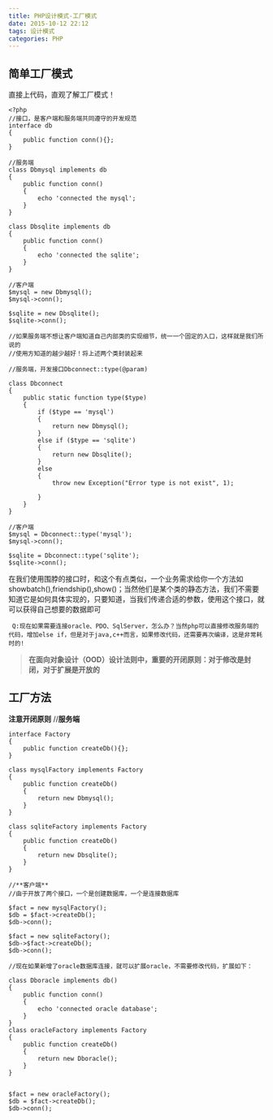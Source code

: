 ```yaml
---
title: PHP设计模式-工厂模式
date: 2015-10-12 22:12
tags: 设计模式
categories: PHP
---
```


## 简单工厂模式
直接上代码，直观了解工厂模式！
```
<?php
//接口，是客户端和服务端共同遵守的开发规范
interface db
{
    public function conn(){};
}

//服务端
class Dbmysql implements db
{
    public function conn()
    {
        echo 'connected the mysql';
    }
}

class Dbsqlite implements db
{
    public function conn()
    {
        echo 'connected the sqlite';
    }
}

//客户端 
$mysql = new Dbmysql();
$mysql->conn();

$sqlite = new Dbsqlite();
$sqlite->conn();

//如果服务端不想让客户端知道自己内部类的实现细节，统一一个固定的入口，这样就是我们所说的
//使用方知道的越少越好！将上述两个类封装起来

//服务端，开发接口Dbconnect::type(@param)

class Dbconnect 
{
    public static function type($type)
    {
        if ($type == 'mysql')
        {
            return new Dbmysql();
        }
        else if ($type == 'sqlite')
        {
            return new Dbsqlite();
        }
        else
        {
            throw new Exception("Error type is not exist", 1);
            
        }
    }
}

//客户端
$mysql = Dbconnect::type('mysql');
$mysql->conn();

$sqlite = Dbconnect::type('sqlite');
$sqlite->conn();
```
在我们使用围脖的接口时，和这个有点类似，一个业务需求给你一个方法如showbatch(),friendship(),show()；当然他们是某个类的静态方法，我们不需要知道它是如何具体实现的，只要知道，当我们传递合适的参数，使用这个接口，就可以获得自己想要的数据即可

` Q:现在如果需要连接oracle、PDO、SqlServer，怎么办？当然php可以直接修改服务端的代码，增加else if，但是对于java,c++而言，如果修改代码，还需要再次编译，这是非常耗时的!`

 > **在面向对象设计（OOD）设计法则中，重要的开闭原则：对于修改是封闭，对于扩展是开放的**

## 工厂方法 
**注意开闭原则**
//**服务端**
```
interface Factory
{
    public function createDb(){};
}

class mysqlFactory implements Factory
{
    public function createDb()
    {
        return new Dbmysql();
    }
}

class sqliteFactory implements Factory
{
    public function createDb()
    {
        return new Dbsqlite();
    }
}

//**客户端**
//由于开放了两个接口，一个是创建数据库，一个是连接数据库

$fact = new mysqlFactory();
$db = $fact->createDb();
$db->conn();

$fact = new sqliteFactory();
$db->$fact->createDb();
$db->conn(); 

//现在如果新增了oracle数据库连接，就可以扩展oracle，不需要修改代码，扩展如下：

class Dboracle implements db()
{
    public function conn()
    {
        echo 'connected oracle database';
    }
}
class oracleFactory implements Factory
{
    public function createDb()
    {
        return new Dboracle();
    }
}


$fact = new oracleFactory();
$db = $fact->createDb();
$db->conn();
```